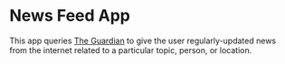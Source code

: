 # News Feed App

This app queries [The Guardian](http://open-platform.theguardian.com/) to give the user regularly-updated news from the internet related to a particular topic, person, or location.